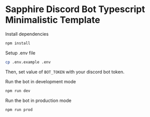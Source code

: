 # Sapphire Discord Bot Typescript Minimalistic Template

Install dependencies

```bash
npm install
```

Setup .env file

```bash
cp .env.example .env
```

Then, set value of `BOT_TOKEN` with your discord bot token.


Run the bot in development mode

```bash
npm run dev
```

Run the bot in production mode

```bash
npm run prod
```
